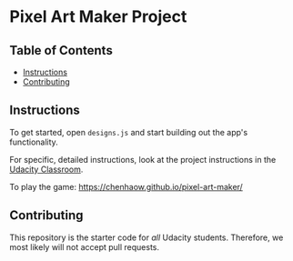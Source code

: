 # Pixel Art Maker Project

## Table of Contents

* [Instructions](#instructions)
* [Contributing](#contributing)

## Instructions

To get started, open `designs.js` and start building out the app's functionality.

For specific, detailed instructions, look at the project instructions in the [Udacity Classroom](https://classroom.udacity.com/me).

To play the game: https://chenhaow.github.io/pixel-art-maker/

## Contributing

This repository is the starter code for _all_ Udacity students. Therefore, we most likely will not accept pull requests.
